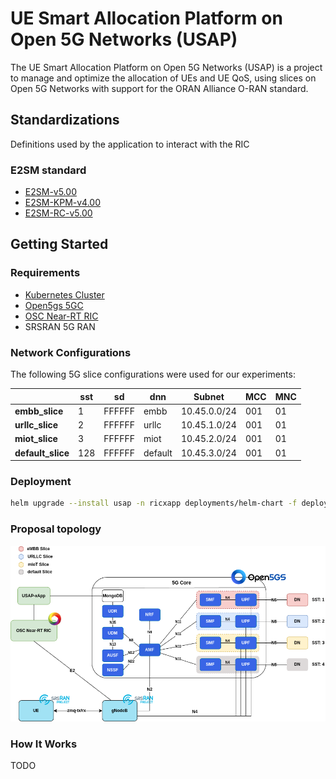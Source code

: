 # UE Smart Allocation Platform on Open 5G Networks (USAP)

The UE Smart Allocation Platform on Open 5G Networks (USAP) is a project to manage and optimize the allocation of UEs and UE QoS, using slices on Open 5G Networks with support for the ORAN Alliance O-RAN standard.

<!-- ## Tutorials

### 5GC

1. [OAI-CN Deployment](docs/oai-cn/oai_cn_deploy.md)
2. [Open5GS-CN Deployment](docs/open5gs-cn/open5gs_deploy.md)

### RAN

1. [OAI-RAN gNB Deployment](docs/oai-ran/gnb_deploy.md)
2. [OAI-RAN NR-UE Deployment](docs/oai-ran/nr_ue_deploy.md)
3. [SRS-RAN 5G gNB + UE Deployment](./docs/srsran/srsran5g_zmq_deploy.md)

### RIC

1. [OSC Near-RT RIC Deployment](docs/osc-ric/osc_nrt_ric_deploy.md) -->

## Standardizations

Definitions used by the application to interact with the RIC

### E2SM standard

- [E2SM-v5.00](usap-e2sm/usap_e2sm/ans1/e2sm-v5.00.asn)
- [E2SM-KPM-v4.00](usap-e2sm/usap_e2sm/ans1/e2sm-kpm-v4.00.asn)
- [E2SM-RC-v5.00](usap-e2sm/usap_e2sm/ans1/e2sm-rc-v5.00.asn)

<!-- ### 3GPP NG Application Protocol (NGAP) Release 17

- [NGAP-CommonDataTypes](ngap/asn1/rel-18_2/NGAP-CommonDataTypes.asn)
- [NGAP-Constants](ngap/asn1/rel-18_2/NGAP-Constants.asn)
- [NGAP-Containers](ngap/asn1/rel-18_2/NGAP-Containers.asn)
- [NGAP-IEs](ngap/asn1/rel-18_2/NGAP-IEs.asn)
- [NGAP-PDU-Contents](ngap/asn1/rel-18_2/NGAP-PDU-Contents.asn)
- [NGAP-PDU-Descriptions](ngap/asn1/rel-18_2/NGAP-PDU-Descriptions.asn) -->

## Getting Started

### Requirements

- [Kubernetes Cluster](https://github.com/muriloAvlis/k8s-utils/blob/main/docs/cluster_deploy/kubeadm/install.md)
- [Open5gs 5GC](./charts/open5gs/README.md)
- [OSC Near-RT RIC](./docs/osc-ric/osc_nrt_ric_deploy.md)
- SRSRAN 5G RAN

### Network Configurations

The following 5G slice configurations were used for our experiments:

|                    | **sst** | **sd** | **dnn** | **Subnet**  | **MCC** | **MNC** |
|--------------------|---------|--------|---------|-------------|---------|---------|
| **embb_slice**     | 1       | FFFFFF | embb    | 10.45.0.0/24 |   001   |   01    |
| **urllc_slice**    | 2       | FFFFFF | urllc   | 10.45.1.0/24 |   001   |   01    |
| **miot_slice**     | 3       | FFFFFF | miot    | 10.45.2.0/24 |   001   |   01    |
| **default_slice**  | 128     | FFFFFF | default | 10.45.3.0/24 |   001   |   01    |

### Deployment

```sh
helm upgrade --install usap -n ricxapp deployments/helm-chart -f deployments/helm-chart/values.yaml
```

### Proposal topology

![proposal-topology-v1](./assets/images/proposal_topology.png)

### How It Works

TODO
